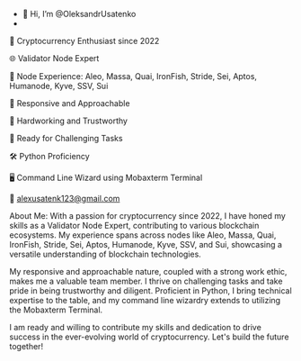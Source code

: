 - 👋 Hi, I’m @OleksandrUsatenko
- 
🚀 Cryptocurrency Enthusiast since 2022

🌐 Validator Node Expert

🔗 Node Experience: Aleo, Massa, Quai, IronFish, Stride, Sei, Aptos, Humanode, Kyve, SSV, Sui

🤝 Responsive and Approachable

💼 Hardworking and Trustworthy

💪 Ready for Challenging Tasks

🛠️ Python Proficiency

🖥️ Command Line Wizard using Mobaxterm Terminal

📧 alexusatenk123@gmail.com

About Me:
With a passion for cryptocurrency since 2022, I have honed my skills as a Validator Node Expert, contributing to various blockchain ecosystems. My experience spans across nodes like Aleo, Massa, Quai, IronFish, Stride, Sei, Aptos, Humanode, Kyve, SSV, and Sui, showcasing a versatile understanding of blockchain technologies.

My responsive and approachable nature, coupled with a strong work ethic, makes me a valuable team member. I thrive on challenging tasks and take pride in being trustworthy and diligent. Proficient in Python, I bring technical expertise to the table, and my command line wizardry extends to utilizing the Mobaxterm Terminal.

I am ready and willing to contribute my skills and dedication to drive success in the ever-evolving world of cryptocurrency. Let's build the future together!

